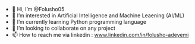 - 👋 Hi, I’m @Folusho05
- 👀 I’m interested in Artificial Intelligence and Machine Leaening (AI/ML)
- 🌱 I’m currently learning Python programming language
- 💞️ I’m looking to collaborate on any project
- 📫 How to reach me via linkedin : www.linkedin.com/in/folusho-adeyemi

<!---
Folusho05/Folusho05 is a ✨ special ✨ repository because its `README.md` (this file) appears on your GitHub profile.
You can click the Preview link to take a look at your changes.
--->
